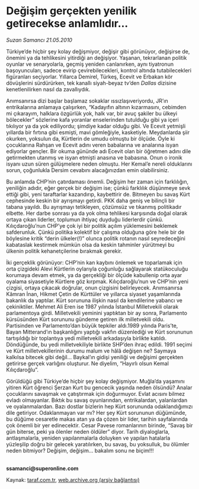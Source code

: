 # Değişim gerçekten yenilik getirecekse anlamlıdır...

*Suzan Samancı 21.05.2010*

<div class="yazi"><p>Türkiye’de hiçbir şey kolay değişmiyor, değişir gibi görünüyor, değişirse de, önemini ya da tehlikesini yitirdiği an değişiyor. Yaşanan, tekrarlanan politik oyunlar ve senaryolarla, geçmiş yeniden canlanırken, aynı tiyatronun başoyuncuları, sadece evirip çevirebilecekleri, kontrol altında tutabilecekleri figüranları seçiyorlar. Yıllarca Demirel, Türkeş, Ecevit ve Erbakan kör dövüşlerini sürdürürken, tek kanallı siyah-beyaz tv’den <i>Dallas</i> dizisine kenetlenilirken nasıl da zavallıydık. </p>
<p>Anımsanırsa dizi başlar başlamaz sokaklar ıssızlaşıveriyordu, JR’ın entrikalarına anlamaya çalışırken, “Kadayıfın altının kızarmasını, cebimden mi çıkarayım, halklara özgürlük yok, halk var, bir avuç şakiler bu ülkeyi bölecekler” sözlerine kafa yoranlar enselerinden tutulduğu gibi ya içeri tıkılıyor ya da yok ediliyordu; şimdiye kadar olduğu gibi. Ve Ecevit yetmişli yıllarda bir fırtına gibi esmişti, mavi gömleğiyle, kasketiyle. Meydanlarda şiir okurken, yoksulun da, Kürtlerin de umudu olmuştu bir ölçüde. Öyle ki çocuklarına Rahşan ve Ecevit adını veren babalarına ve analarına isyan ediyorlar gençler. Bir okuma gününde adı Ecevit olan bir öğretmen adını dile getirmekten utanmış ve isyan etmişti anasına ve babasına. Onun o ironik isyanı uzun süren gülüşmelere neden olmuştu. Her Kemal’e nereli olduklarını sorun, çoğunlukla Dersim cevabını alacağınızdan emin olabilirsiniz.</p>
<p>Bu anlamda CHP’nin çatırdaması önemli. Değişim her zaman için farklılığın, yeniliğin adıdır, eğer gerçek bir değişim ise; çünkü farklılık düşünmeye sevk ettiği gibi, yeni taraftarlar kazandırıp, kaybettirir de. Bitmeyen bu savaş Kürt cephesinde keskin bir ayrışmayı getirdi. PKK daha geniş ve bilinçli bir tabana yayıldı. Bu ayrışmayı tetikleyen, çözümsüz ve tıkanmış politikadır elbette. Her darbe sonrası ya da yok olma tehlikesi karşısında doğal olarak ortaya çıkan liderler, toplumun ihtiyaç duyduğu liderlerdir çünkü. Kılıçdaroğlu’nun CHP’ye çok iyi bir politik açılım yüklemesini beklemek safderunluk. Çünkü politika kolektif bir çalışma olduğuna göre hele bir de böylesine kritik “derin ülkeler(!)” olunca politik rotanın nasıl seyredeceğini kabataslak kestirmek mümkün olsa da keskin tahminler yürütmeyi bu ülkenin politik kehanetçilerine bırakmak gerekir. </p>
<p>İki gerçeklik görünüyor: CHP’nin kan kaybını önlemek ve toparlamak için orta çizgideki Alevi Kürtlerin oylarıyla çoğunluğu sağlayarak statükoculuğu korumaya devam etmek, ya da gerçekliği bir ölçüde kabullenip orta ayar oyalama siyasetiyle Kürtlere göz kırpmak. Kılıçdaroğlu’nun ve CHP’nin yeni çizgisi, ortaya çıkacak doğrular, onun çizgisini belirleyecek. Anımsanırsa Kâmran İnan, Hikmet Çetin de Kürttüler ve yıllarca siyaset yaşamlarında bakanlık da yaptılar. Kürt sorununa ilişkin nasıl da kendilerine yabancı ve çekiniktiler. Mehmet Ali Eren ise 1987 yılında İstanbul Milletvekili olarak parlamentoya girdi. Milletvekili yeminini yaptıktan bir ay sonra, Parlamento kürsüsünden Kürt sorununu gündeme getiren ilk milletvekili oldu. Partisinden ve Parlamento’dan büyük tepkiler aldı.1989 yılında Paris’te, Bayan Mitterand’ın başkanlığını yaptığı vakfın düzenlediği ve Kürt sorununun tartışıldığı bir toplantıya yedi milletvekili arkadaşıyla birlikte katıldı. Döndüğünde, bu yedi milletvekiliyle birlikte SHP’den ihraç edildi. 1991 seçimi ve Kürt milletvekillerinin durumu malum ve hâlâ değişen ne? Saymaya kalkılsa bitecek gibi değil... Baykal’ın gidişi yeniliği ve değişimi gerçekten getirirse gerçek varlığını oluşturur. Ne diyelim, “Hayırlı olsun Kemal Kılıçdaroğlu”.</p>
<p>Görüldüğü gibi Türkiye’de hiçbir şey kolay değişmiyor. Muğla’da yaşamını yitiren Kürt öğrenci Şerzan Kurt bu gencecik yaşında neden ölsündü? Analar çocuklarını savaşmak ve çatıştırmak için doğurmuyor. Evlat acısını bilmez evladı olmayanlar. Bıktık bu savaş oyunlarından, entrikalardan, yalanlardan ve oyalanmalardan. Bazı dostlar bizlerin hep Kürt sorununda odaklandığımızı dile getiriyor. Odaklanmayan var mı? Her şey Kürt sorununun düğümünde, bu düğüme cesaretle makas atan ya da çözen bir lider, tarihin sayfalarında çok önemli bir yer edinecektir. Cesar Pavese romanlarının birinde, “Savaş bir gün biterse, peki ya ölenler neden öldüler” diyor. Tarih diyaloglarla, antlaşmalarla, yeniden yapılanmalarla doluyken ve yapılan hatalarla yüzleşilip doğru bir gelecek yaratılırken, bu savaş, bu yoksulluk, bu ölümler neden bitmiyor? Değişim, değişim... bakalım sonu ne biçim!!!</p><b><br/>ssamanci@superonline.com</b></div>

Kaynak: [taraf.com.tr](http://www.taraf.com.tr:80/suzan-samanci/makale-degisim-gercekten-yenilik-getirecekse-anlamlidir.htm), [web.archive.org (arşiv bağlantısı)](http://web.archive.org/web/20100608215037/http://www.taraf.com.tr:80/suzan-samanci/makale-degisim-gercekten-yenilik-getirecekse-anlamlidir.htm)

